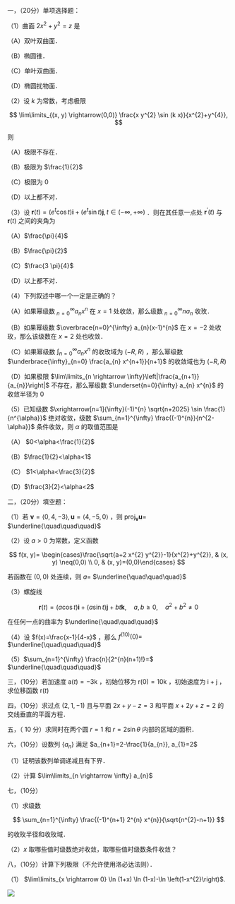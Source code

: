 一，（20分）单项选择题：

（1）曲面 $2 x^{2}+y^{2}=z$ 是

（A）双叶双曲面．

（B）椭圆锥．

（C）单叶双曲面．

（D）椭圆扰物面．

（2）设 $k$ 为常数，考虑极限

$$
\lim\limits_{(x, y) \rightarrow(0,0)} \frac{x y^{2} \sin (k x)}{x^{2}+y^{4}},
$$

则

（A）极限不存在．

（B）极限为 $\frac{1}{2}$

（C）极限为 0

（D）以上都不对．

（3）设 $\mathbf{r}(t)=\left(e^{t} \cos t\right) \mathbf{i}+\left(e^{t} \sin t\right) \mathbf{j}, t \in(-\infty,+\infty)$ ．则在其任意一点处 $\mathbf{r}^{\prime}(t)$ 与 $\mathbf{r}(t)$ 之间的夹角为

（A）$\frac{\pi}{4}$

（B）$\frac{\pi}{2}$

（C）$\frac{3 \pi}{4}$

（D）以上都不对．

（4）下列叙述中哪一个一定是正确的？

（A）如果幂级数 ${ }_{n=0}^{\infty} a_{n} x^{n}$ 在 $x=1$ 处收敛，那么级数 ${ }_{n=0}^{\infty} n a_{n}$ 收玫．

（B）如果幂级数 $\overbrace{n=0}^{\infty} a_{n}(x-1)^{n}$ 在 $x=-2$ 处收玫，那么该级数在 $x=2$ 处也收敛．

（C）如果幂级数 $\int_{n=0}^{\infty} a_{n} x^{n}$ 的收玫域为 $(-R, R)$ ，那么幂级数 $\underbrace{\infty}_{n=0} \frac{a_{n} x^{n+1}}{n+1}$ 的收敛域也为 $(-R, R)$

（D）如果极限 $\lim\limits_{n \rightarrow \infty}\left|\frac{a_{n+1}}{a_{n}}\right|$ 不存在，那么幂级数 $\underset{n=0}{\infty} a_{n} x^{n}$ 的收敛半径为 0

（5）已知级数 $\xrightarrow[n=1]{\infty}(-1)^{n} \sqrt{n+2025} \sin \frac{1}{n^{\alpha}}$ 绝对收敛，级数 $\sum_{n=1}^{\infty} \frac{(-1)^{n}}{n^{2-\alpha}}$ 条件收敛，则 $\alpha$ 的取值范围是

（A） $0<\alpha<\frac{1}{2}$

（B）$\frac{1}{2}<\alpha<1$

（C） $1<\alpha<\frac{3}{2}$

（D）$\frac{3}{2}<\alpha<2$

二，（20分）填空题：

（1）若 $\mathbf{v}=\langle 0,4,-3\rangle, \mathbf{u}=\langle 4,-5,0\rangle$ ，则 $\operatorname{proj}_{\mathbf{v}} \mathbf{u}=$ $\underline{\quad\quad\quad}$

（2）设 $a>0$ 为常数，定义函数

$$
f(x, y)= \begin{cases}\frac{\sqrt{a+2 x^{2} y^{2}}-1}{x^{2}+y^{2}}, & (x, y) \neq(0,0) \\ 0, & (x, y)=(0,0)\end{cases}
$$

若函数在 $(0,0)$ 处连续，则 $a=$ $\underline{\quad\quad\quad}$

（3）螺旋线

$$
\mathbf{r}(t)=(a \cos t) \mathbf{i}+(a \sin t) \mathbf{j}+b t \mathbf{k}, \quad a, b \geq 0, \quad a^{2}+b^{2} \neq 0
$$

在任何一点的曲率为 $\underline{\quad\quad\quad}$

（4）设 $f(x)=\frac{x-1}{4-x}$ ，那么 $f^{(10)}(0)=$ $\underline{\quad\quad\quad}$

（5）$\sum_{n=1}^{\infty} \frac{n}{2^{n}(n+1)!}=$ $\underline{\quad\quad\quad}$

三，（10分）若加速度 $\mathrm{a}(t)=-3 \mathrm{k}$ ，初始位移为 $\mathrm{r}(0)=10 \mathrm{k}$ ，初始速度为 $\mathrm{i}+\mathrm{j}$ ，求位移函数 $\mathrm{r}(t)$

四，（10分）求过点 $(2,1,-1)$ 且与平面 $2 x+y-z=3$ 和平面 $x+2 y+z=2$ 的交线垂直的平面方程．

五，（ 10 分）求同时在两个圆 $r=1$ 和 $r=2 \sin \theta$ 内部的区域的面积．

六，（10分）设数列 $\left\{a_{n}\right\}$ 满足 $a_{n+1}=2-\frac{1}{a_{n}}, a_{1}=2$

（1）证明该数列单调递减且有下界．

（2）计算 $\lim\limits_{n \rightarrow \infty} a_{n}$

七，（10分）

（1）求级数

$$
\sum_{n=1}^{\infty} \frac{(-1)^{n+1} 2^{n} x^{n}}{\sqrt{n^{2}-n+1}}
$$

的收玫半径和收玫域．

（2）$x$ 取哪些值时级数绝对收敛，取哪些值时级数条件收敛？

八，（10分）计算下列极限（不允许使用洛必达法则）．

（1） $\lim\limits_{x \rightarrow 0} \ln (1+x) \ln (1-x)-\ln \left(1-x^{2}\right)$.

![](https://cdn.mathpix.com/cropped/2025_04_23_cf4496f68caaece8b766g-2.jpg?height=104&width=421&top_left_y=1843&top_left_x=342)

